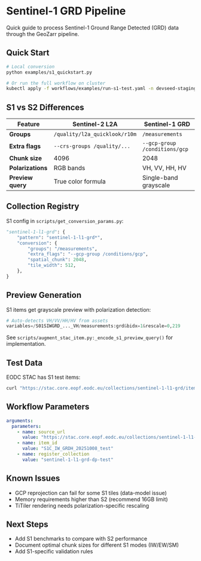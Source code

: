 # Sentinel-1 GRD Pipeline

Quick guide to process Sentinel-1 Ground Range Detected (GRD) data through the GeoZarr pipeline.

## Quick Start

```bash
# Local conversion
python examples/s1_quickstart.py

# Or run the full workflow on cluster
kubectl apply -f workflows/examples/run-s1-test.yaml -n devseed-staging
```

## S1 vs S2 Differences

| Feature | Sentinel-2 L2A | Sentinel-1 GRD |
|---------|----------------|----------------|
| **Groups** | `/quality/l2a_quicklook/r10m` | `/measurements` |
| **Extra flags** | `--crs-groups /quality/...` | `--gcp-group /conditions/gcp` |
| **Chunk size** | 4096 | 2048 |
| **Polarizations** | RGB bands | VH, VV, HH, HV |
| **Preview query** | True color formula | Single-band grayscale |

## Collection Registry

S1 config in `scripts/get_conversion_params.py`:

```python
"sentinel-1-l1-grd": {
    "pattern": "sentinel-1-l1-grd*",
    "conversion": {
        "groups": "/measurements",
        "extra_flags": "--gcp-group /conditions/gcp",
        "spatial_chunk": 2048,
        "tile_width": 512,
    },
}
```

## Preview Generation

S1 items get grayscale preview with polarization detection:

```python
# Auto-detects VH/VV/HH/HV from assets
variables=/S01SIWGRD_..._VH/measurements:grd&bidx=1&rescale=0,219
```

See `scripts/augment_stac_item.py:_encode_s1_preview_query()` for implementation.

## Test Data

EODC STAC has S1 test items:
```bash
curl "https://stac.core.eopf.eodc.eu/collections/sentinel-1-l1-grd/items?limit=5"
```

## Workflow Parameters

```yaml
arguments:
  parameters:
    - name: source_url
      value: "https://stac.core.eopf.eodc.eu/collections/sentinel-1-l1-grd/items/S1C_..."
    - name: item_id
      value: "S1C_IW_GRDH_20251008_test"
    - name: register_collection
      value: "sentinel-1-l1-grd-dp-test"
```

## Known Issues

- GCP reprojection can fail for some S1 tiles (data-model issue)
- Memory requirements higher than S2 (recommend 16GB limit)
- TiTiler rendering needs polarization-specific rescaling

## Next Steps

- Add S1 benchmarks to compare with S2 performance
- Document optimal chunk sizes for different S1 modes (IW/EW/SM)
- Add S1-specific validation rules
